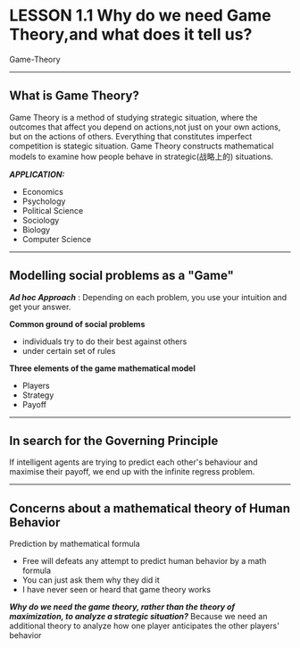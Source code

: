 ﻿# LESSON 1.1   Why do we need Game Theory,and what does it tell us?

 Game-Theory

---
What is Game Theory?
---
Game Theory is a method of studying strategic situation, where the outcomes that affect you depend on actions,not just on your own actions, but on the actions of others. Everything that constitutes imperfect competition is stategic situation.
Game Theory constructs mathematical models to examine how people behave in strategic(战略上的) situations.


***APPLICATION:***

 - Economics
 - Psychology
 - Political Science
 - Sociology
 - Biology
 - Computer Science
 
---
Modelling social problems as a "Game"
---

***Ad hoc Approach***  : Depending on each problem, you use your intuition and get your answer.


**Common ground of social problems**

 - individuals try to do their best against others
 - under certain set of rules


**Three elements of the game mathematical model**

 - Players
 - Strategy
 - Payoff

--- 
In search for the Governing Principle
---

If intelligent agents are trying to predict each other's behaviour and maximise their payoff, we end up with the infinite regress problem. 


---
Concerns about a mathematical theory of Human Behavior
---

Prediction by mathematical formula

 - Free will defeats any attempt to predict human behavior by a math formula
 - You can just ask them why they did it
 - I have never seen or heard that game theory works


***Why do we need the game theory, rather than the theory of maximization, to analyze a strategic situation?***
Because we need an additional theory to analyze how one player anticipates the other players' behavior
